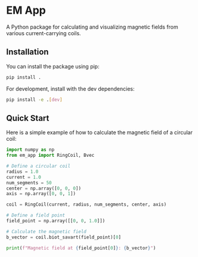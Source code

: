 # EM App

A Python package for calculating and visualizing magnetic fields from various current-carrying coils.

## Installation

You can install the package using pip:

```bash
pip install .
```

For development, install with the dev dependencies:
```bash
pip install -e .[dev]
```

## Quick Start

Here is a simple example of how to calculate the magnetic field of a circular coil:

```python
import numpy as np
from em_app import RingCoil, Bvec

# Define a circular coil
radius = 1.0
current = 1.0
num_segments = 50
center = np.array([0, 0, 0])
axis = np.array([0, 0, 1])

coil = RingCoil(current, radius, num_segments, center, axis)

# Define a field point
field_point = np.array([[0, 0, 1.0]])

# Calculate the magnetic field
b_vector = coil.biot_savart(field_point)[0]

print(f"Magnetic field at {field_point[0]}: {b_vector}")
```
